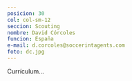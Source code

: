 ```yaml
---
posicion: 30
col: col-sm-12
seccion: Scouting
nombre: David Córcoles
funcion: España
e-mail: d.corcoles@soccerintagents.com
foto: dc.jpg
---
```

Currículum...
